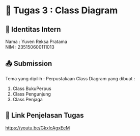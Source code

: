 # 📁 Tugas 3 : Class Diagram

## 👤 Identitas Intern
Nama : Yuven Reksa Pratama       
NIM  : 235150600111013

## 📤 Submission

Tema yang dipilih : Perpustakaan
Class Diagram yang dibuat : 
1. Class BukuPerpus
2. Class Pengunjung
3. Class Penjaga

## 🔗 Link Penjelasan Tugas

https://youtu.be/GkxIcAgxEeM
